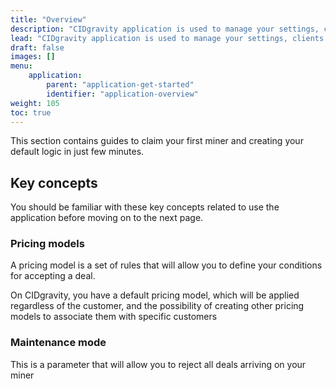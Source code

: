 ```yaml
---
title: "Overview"
description: "CIDgravity application is used to manage your settings, clients and pricing models acceptance rules"
lead: "CIDgravity application is used to manage your settings, clients and pricing models acceptance rules"
draft: false
images: []
menu:
    application:
        parent: "application-get-started"
        identifier: "application-overview"
weight: 105
toc: true
---
```


This section contains guides to claim your first miner and creating your default logic in just few minutes.

## Key concepts
You should be familiar with these key concepts related to use the application before moving on to the next page.

### Pricing models

A pricing model is a set of rules that will allow you to define your conditions for accepting a deal.

On CIDgravity, you have a default pricing model, which will be applied regardless of the customer, and the possibility of creating other pricing models to associate them with specific customers

### Maintenance mode

This is a parameter that will allow you to reject all deals arriving on your miner